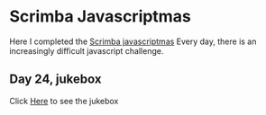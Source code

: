 # Scrimba Javascriptmas

Here I completed the [Scrimba javascriptmas](https://scrimba.com/learn/javascriptmas)
Every day, there is an increasingly difficult javascript challenge.

## Day 24, jukebox
Click [Here](https://github.com/misterwhybe/Scrimba-Javascriptmas/tree/master/Day24/index.html) to see the jukebox